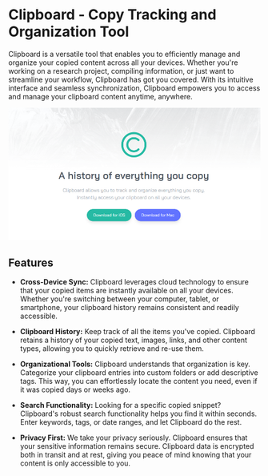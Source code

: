 # Clipboard - Copy Tracking and Organization Tool

Clipboard is a versatile tool that enables you to efficiently manage and organize your copied content across all your devices. Whether you're working on a research project, compiling information, or just want to streamline your workflow, Clipboard has got you covered. With its intuitive interface and seamless synchronization, Clipboard empowers you to access and manage your clipboard content anytime, anywhere.

![Clipboard](./images/background.PNG)

## Features

- **Cross-Device Sync:** Clipboard leverages cloud technology to ensure that your copied items are instantly available on all your devices. Whether you're switching between your computer, tablet, or smartphone, your clipboard history remains consistent and readily accessible.

- **Clipboard History:** Keep track of all the items you've copied. Clipboard retains a history of your copied text, images, links, and other content types, allowing you to quickly retrieve and re-use them.

- **Organizational Tools:** Clipboard understands that organization is key. Categorize your clipboard entries into custom folders or add descriptive tags. This way, you can effortlessly locate the content you need, even if it was copied days or weeks ago.

- **Search Functionality:** Looking for a specific copied snippet? Clipboard's robust search functionality helps you find it within seconds. Enter keywords, tags, or date ranges, and let Clipboard do the rest.

- **Privacy First:** We take your privacy seriously. Clipboard ensures that your sensitive information remains secure. Clipboard data is encrypted both in transit and at rest, giving you peace of mind knowing that your content is only accessible to you.
